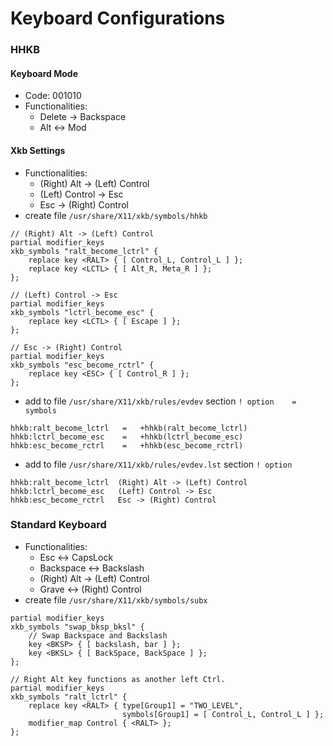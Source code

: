 # Keyboard Configurations

### HHKB

#### Keyboard Mode
- Code: 001010
- Functionalities:
  - Delete -> Backspace
  - Alt <-> Mod

#### Xkb Settings
- Functionalities:
  - (Right) Alt -> (Left) Control
  - (Left) Control -> Esc
  - Esc -> (Right) Control
- create file `/usr/share/X11/xkb/symbols/hhkb`
```
// (Right) Alt -> (Left) Control
partial modifier_keys
xkb_symbols "ralt_become_lctrl" {
    replace key <RALT> { [ Control_L, Control_L ] };
    replace key <LCTL> { [ Alt_R, Meta_R ] };
};

// (Left) Control -> Esc
partial modifier_keys
xkb_symbols "lctrl_become_esc" {
    replace key <LCTL> { [ Escape ] };
};

// Esc -> (Right) Control
partial modifier_keys
xkb_symbols "esc_become_rctrl" {
    replace key <ESC> { [ Control_R ] };
};
```
- add to file `/usr/share/X11/xkb/rules/evdev` section `! option    =   symbols`
```
hhkb:ralt_become_lctrl   =   +hhkb(ralt_become_lctrl)
hhkb:lctrl_become_esc    =   +hhkb(lctrl_become_esc)
hhkb:esc_become_rctrl    =   +hhkb(esc_become_rctrl)
```
- add to file `/usr/share/X11/xkb/rules/evdev.lst` section `! option`
```
hhkb:ralt_become_lctrl  (Right) Alt -> (Left) Control
hhkb:lctrl_become_esc   (Left) Control -> Esc
hhkb:esc_become_rctrl   Esc -> (Right) Control
```

### Standard Keyboard
- Functionalities:
  - Esc <-> CapsLock
  - Backspace <-> Backslash
  - (Right) Alt -> (Left) Control
  - Grave <-> (Right) Control
- create file `/usr/share/X11/xkb/symbols/subx`
```
partial modifier_keys
xkb_symbols "swap_bksp_bksl" {
    // Swap Backspace and Backslash
    key <BKSP> { [ backslash, bar ] };
    key <BKSL> { [ BackSpace, BackSpace ] };
};

// Right Alt key functions as another left Ctrl.
partial modifier_keys
xkb_symbols "ralt_lctrl" {
    replace key <RALT> { type[Group1] = "TWO_LEVEL",
                         symbols[Group1] = [ Control_L, Control_L ] };
    modifier_map Control { <RALT> };
};
```

